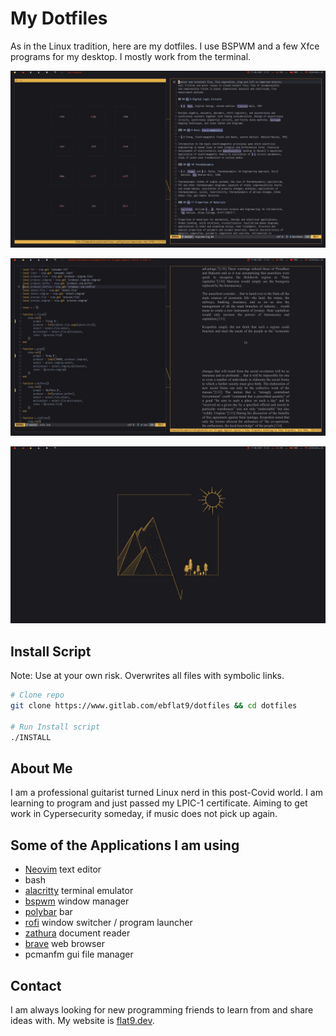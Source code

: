 # My Dotfiles

As in the Linux tradition, here are my dotfiles. I use BSPWM and a few Xfce
programs for my desktop. I mostly work from the terminal.

![Screen Shot One](https://raw.githubusercontent.com/astridlyre/dotfiles/master/screenshot_0.jpg)

![Screen Shot Two](https://raw.githubusercontent.com/astridlyre/dotfiles/master/screenshot_1.jpg)

![Screen Shot Two](https://raw.githubusercontent.com/astridlyre/dotfiles/master/screenshot_2.jpg)

## Install Script

Note: Use at your own risk. Overwrites all files with symbolic links.

```bash
# Clone repo
git clone https://www.gitlab.com/ebflat9/dotfiles && cd dotfiles

# Run Install script
./INSTALL
```

## About Me

I am a professional guitarist turned Linux nerd in this post-Covid world. I am
learning to program and just passed my LPIC-1 certificate. Aiming to get work in
Cypersecurity someday, if music does not pick up again.

## Some of the Applications I am using

- [Neovim](https://neovim.io/) text editor
- bash
- [alacritty](https://github.com/alacritty/alacritty) terminal emulator
- [bspwm](https://github.com/baskerville/bspwm) window manager
- [polybar](https://github.com/polybar/polybar) bar
- [rofi](https://github.com/davatorium/rofi) window switcher / program launcher
- [zathura](https://github.com/pwmt/zathura) document reader
- [brave](https://brave.com/) web browser
- pcmanfm gui file manager

## Contact

I am always looking for new programming friends to learn from and share ideas
with. My website is [flat9.dev](https://flat9.dev).
